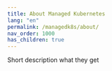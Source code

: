 ```yaml
---
title: About Managed Kubernetes
lang: "en"
permalink: /managedk8s/about/
nav_order: 1000
has_children: true
---
```

Short description what they get 

